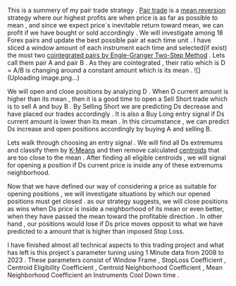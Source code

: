 
This is a summery of my pair trade strategy . [Pair trade](https://en.wikipedia.org/wiki/Pairs_trade) is a [mean reversion](https://en.wikipedia.org/wiki/Mean_reversion_(finance)) strategy where our highest profits are when price is as far as possible to mean , and since we expect price`s inevitable return toward mean, we can profit if we have bought or sold accordingly . We will investigate among 18 Forex pairs and update the best possible pair at each time unit . I have sliced a window amount of each instrument each time and selected(if exist)  the most two [cointegrated pairs by Engle-Granger Two-Step Method](https://corporatefinanceinstitute.com/resources/data-science/cointegration/) . Lets call them pair A and pair B .  As they are cointegrated , their ratio which is D = A/B is changing around a constant amount which is its mean .
![](Uploading image.png…)



We will open and close positions by analyzing D . When D current amount is higher than its mean , then it is a good time to open a Sell Short trade which is to sell A and buy B . By Selling Short we are predicting Ds decrease and have placed our trades accordingly . It is also a Buy Long entry signal if Ds current amount is lower than its mean . In this circumstance , we can predict Ds increase and open positions accordingly by buying A and selling B.

Lets walk through choosing an entry signal . We will find all Ds extremums and classify them by [K-Means](https://en.wikipedia.org/wiki/K-means_clustering) and then remove calculated [centroids](https://en.wikipedia.org/wiki/Centroid) that are too close to the mean . After finding all eligible centroids , we will signal for opening a position if Ds current price is inside any of these extremums neighborhood.

Now that we have defined our way of considering a price as suitable for opening positions , we will investigate situations by which our opened positions must get closed .
 as our strategy suggests, we will close positions as wins when Ds price is inside a neighborhood of its mean or even better, when they have passed the mean toward the profitable direction . In other hand , our positions would lose if Ds price moves opposit to what we have predicted to a amount that is higher than imposed Stop Loss. 
 
 
 
 I have finished almost all technical aspects to this trading project and what has left is this project`s parameter tuning using 1 Minute data from 2008 to 2023 .
 These parameters consist of Window Frame , StopLoss Coefficient , Centroid Eligibility Coefficient , Centroid Neighborhood Coefficient , Mean Neighborhood Coefficient an Instruments Cool Down time .
